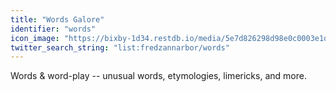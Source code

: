 ```yaml
---
title: "Words Galore"
identifier: "words"
icon_image: "https://bixby-1d34.restdb.io/media/5e7d826298d98e0c0003e1de"
twitter_search_string: "list:fredzannarbor/words"
---
```

Words & word-play -- unusual words, etymologies, limericks, and more.